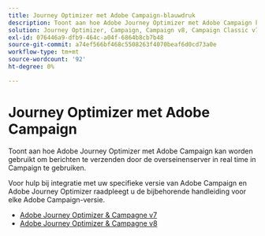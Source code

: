 ```yaml
---
title: Journey Optimizer met Adobe Campaign-blauwdruk
description: Toont aan hoe Adobe Journey Optimizer met Adobe Campaign kan worden gebruikt om berichten te verzenden door de overseinenserver in real time in Campagne te gebruiken
solution: Journey Optimizer, Campaign, Campaign v8, Campaign Classic v7, Campaign Standard
exl-id: 076446a9-dfb9-464c-a04f-6864b8cb7b48
source-git-commit: a74ef566bf468c5508263f4070beaf6d0cd73a0e
workflow-type: tm+mt
source-wordcount: '92'
ht-degree: 0%

---
```


# Journey Optimizer met Adobe Campaign

Toont aan hoe Adobe Journey Optimizer met Adobe Campaign kan worden gebruikt om berichten te verzenden door de overseinenserver in real time in Campaign te gebruiken.

Voor hulp bij integratie met uw specifieke versie van Adobe Campaign en Adobe Journey Optimizer raadpleegt u de bijbehorende handleiding voor elke Adobe Campaign-versie.

* [Adobe Journey Optimizer &amp; Campagne v7](ajo-and-campaign-v7.md)
* [Adobe Journey Optimizer &amp; Campagne v8](ajo-and-campaign-v8.md)